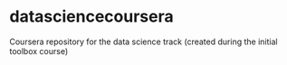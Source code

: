 datasciencecoursera
===================

Coursera repository for the data science track (created during the initial toolbox course)
